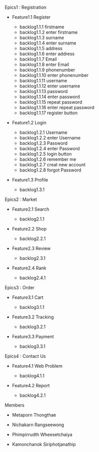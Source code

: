 Epics1 : Registration

* Feature1.1 Register

  * backlog1.1.1 firstname
  * backlog1.1.2 enter firstname
  * backlog1.1.3 surname
  * backlog1.1.4 enter surname
  * backlog1.1.5 address
  * backlog1.1.6 enter address
  * backlog1.1.7 Email
  * backlog1.1.8 enter Email
  * backlog1.1.9 phonenumber
  * backlog1.1.10 enter phonenumber
  * backlog1.1.11 username
  * backlog1.1.12 enter username
  * backlog1.1.13 password
  * backlog1.1.14 enter password
  * backlog1.1.15 repeat password
  * backlog1.1.16 enter repeat password
  * backlog1.1.17 register button

* Feature1.2 Login

  * backlog1.2.1 Username
  * backlog1.2.2 enter Username
  * backlog1.2.3 Password
  * backlog1.2.4 enter Password
  * backlog1.2.5 login button
  * backlog1.2.6 remember me
  * backlog1.2.7 creat new account
  * backlog1.2.8 forgot Password
  

* Feature1.3 Profile

  * backlog1.3.1

Epics2 : Market

* Feature2.1 Search

  * backlog2.1.1

* Feature2.2 Shop

  * backlog2.2.1

* Feature2.3 Review

  * backlog2.3.1

* Feature2.4 Rank

  * backlog2.4.1
  
Epics3 : Order

* Feature3.1 Cart

  * backlog3.1.1

* Feature3.2 Tracking

  * backlog3.2.1

* Feature3.3 Payment

  * backlog3.3.1
  
Epics4 : Contact Us

* Feature4.1 Web Problem

  * backlog4.1.1

* Feature4.2 Report

  * backlog4.2.1

Members

- Metaporn Thongthae

- Nichakarn Rangseewong

- Phimpirrudth Wheesetchaiya

- Kamonchanok Siriphotjanathip
